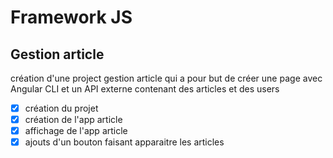 # Framework JS
## Gestion article 
création d'une project gestion article qui a pour but de créer une page avec Angular CLI et un API externe contenant des articles et des users

- [x] création du projet
- [x] création de l'app article 
- [x] affichage de l'app article 
- [x] ajouts d'un bouton faisant apparaitre les articles 
